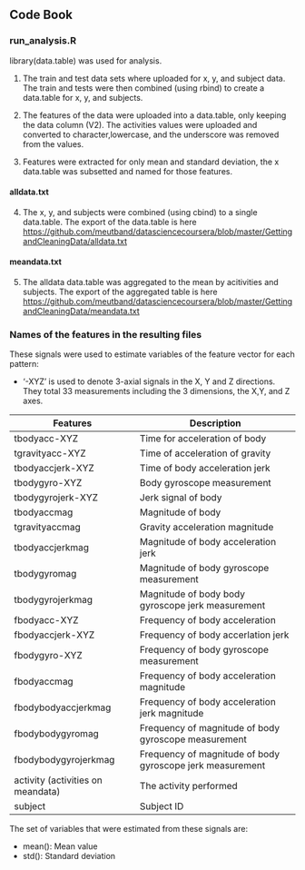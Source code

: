 ## Code Book

### run_analysis.R

library(data.table) was used for analysis.

1) The train and test data sets where uploaded for x, y, and subject data. The train and tests were then combined (using rbind) to create a data.table for x, y, and subjects.

2) The features of the data were uploaded into a data.table, only keeping the data column (V2). The activities values were uploaded and converted to character,lowercase, and the underscore was removed from the values.

3) Features were extracted for only mean and standard deviation, the x data.table was subsetted and named for those features. 

#### alldata.txt

4) The x, y, and subjects were combined (using cbind) to a single data.table. The export of the data.table is here https://github.com/meutband/datasciencecoursera/blob/master/GettingandCleaningData/alldata.txt

#### meandata.txt

5) The alldata data.table was aggregated to the mean by acitivities and subjects. The export of the aggregated table is here https://github.com/meutband/datasciencecoursera/blob/master/GettingandCleaningData/meandata.txt


### Names of the features in the resulting files

These signals were used to estimate variables of the feature vector for each pattern:
- ‘-XYZ’ is used to denote 3-axial signals in the X, Y and Z directions. They total 33 measurements including the 3 dimensions, the X,Y, and Z axes.

| Features  | Description |
| --------- | ----------- |
| tbodyacc-XYZ | Time for acceleration of body  |
| tgravityacc-XYZ  | Time of acceleration of gravity |
| tbodyaccjerk-XYZ | Time of body acceleration jerk  |
| tbodygyro-XYZ | Body gyroscope measurement |
| tbodygyrojerk-XYZ | Jerk signal of body |
| tbodyaccmag | Magnitude of body |
| tgravityaccmag  | Gravity acceleration magnitude  |
| tbodyaccjerkmag | Magnitude of body acceleration jerk |
| tbodygyromag  | Magnitude of body gyroscope measurement |
| tbodygyrojerkmag  | Magnitude of body body gyroscope jerk measurement |
| fbodyacc-XYZ  | Frequency of body acceleration  |
| fbodyaccjerk-XYZ  | Frequency of body accerlation jerk  |
| fbodygyro-XYZ | Frequency of body gyroscope measurement |
| fbodyaccmag | Frequency of body acceleration magnitude  |
| fbodybodyaccjerkmag |  Frequency of body acceleration jerk magnitude  |
| fbodybodygyromag  | Frequency of magnitude of body gyroscope measurement  |
| fbodybodygyrojerkmag  | Frequency of magnitude of body gyroscope jerk measurement |
| activity (activities on meandata) | The activity performed |
| subject | Subject ID  |

The set of variables that were estimated from these signals are:
- mean(): Mean value
- std(): Standard deviation


